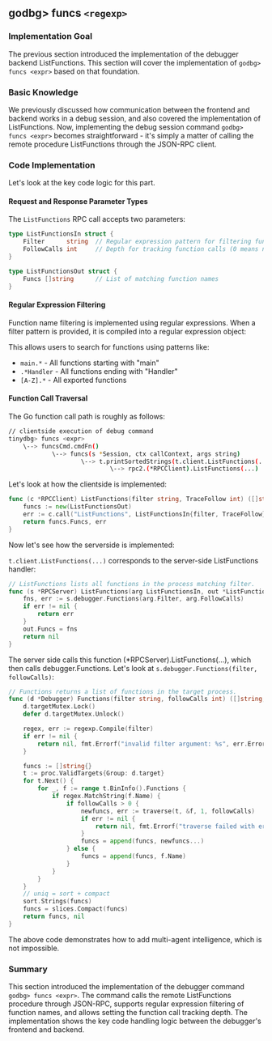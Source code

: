 ## godbg> funcs `<regexp>`

### Implementation Goal

The previous section introduced the implementation of the debugger backend ListFunctions. This section will cover the implementation of `godbg> funcs <expr>` based on that foundation.

### Basic Knowledge

We previously discussed how communication between the frontend and backend works in a debug session, and also covered the implementation of ListFunctions. Now, implementing the debug session command `godbg> funcs <expr>` becomes straightforward - it's simply a matter of calling the remote procedure ListFunctions through the JSON-RPC client.

### Code Implementation

Let's look at the key code logic for this part.

#### Request and Response Parameter Types

The `ListFunctions` RPC call accepts two parameters:

```go
type ListFunctionsIn struct {
    Filter      string  // Regular expression pattern for filtering function names
    FollowCalls int     // Depth for tracking function calls (0 means no tracking)
}

type ListFunctionsOut struct {
    Funcs []string      // List of matching function names
}
```

#### Regular Expression Filtering

Function name filtering is implemented using regular expressions. When a filter pattern is provided, it is compiled into a regular expression object:

This allows users to search for functions using patterns like:
- `main.*` - All functions starting with "main"
- `.*Handler` - All functions ending with "Handler"
- `[A-Z].*` - All exported functions

#### Function Call Traversal

The Go function call path is roughly as follows:

```bash
// clientside execution of debug command
tinydbg> funcs <expr>
    \--> funcsCmd.cmdFn()
            \--> funcs(s *Session, ctx callContext, args string)
                    \--> t.printSortedStrings(t.client.ListFunctions(...))
                            \--> rpc2.(*RPCClient).ListFunctions(...)
```

Let's look at how the clientside is implemented:

```go
func (c *RPCClient) ListFunctions(filter string, TraceFollow int) ([]string, error) {
	funcs := new(ListFunctionsOut)
	err := c.call("ListFunctions", ListFunctionsIn{filter, TraceFollow}, funcs)
	return funcs.Funcs, err
}
```

Now let's see how the serverside is implemented:

`t.client.ListFunctions(...)` corresponds to the server-side ListFunctions handler:

```go
// ListFunctions lists all functions in the process matching filter.
func (s *RPCServer) ListFunctions(arg ListFunctionsIn, out *ListFunctionsOut) error {
	fns, err := s.debugger.Functions(arg.Filter, arg.FollowCalls)
	if err != nil {
		return err
	}
	out.Funcs = fns
	return nil
}
```

The server side calls this function (*RPCServer).ListFunctions(...), which then calls debugger.Functions. Let's look at `s.debugger.Functions(filter, followCalls)`:

```go
// Functions returns a list of functions in the target process.
func (d *Debugger) Functions(filter string, followCalls int) ([]string, error) {
	d.targetMutex.Lock()
	defer d.targetMutex.Unlock()

	regex, err := regexp.Compile(filter)
	if err != nil {
		return nil, fmt.Errorf("invalid filter argument: %s", err.Error())
	}

	funcs := []string{}
	t := proc.ValidTargets{Group: d.target}
	for t.Next() {
		for _, f := range t.BinInfo().Functions {
			if regex.MatchString(f.Name) {
				if followCalls > 0 {
					newfuncs, err := traverse(t, &f, 1, followCalls)
					if err != nil {
						return nil, fmt.Errorf("traverse failed with error %w", err)
					}
					funcs = append(funcs, newfuncs...)
				} else {
					funcs = append(funcs, f.Name)
				}
			}
		}
	}
	// uniq = sort + compact
	sort.Strings(funcs)
	funcs = slices.Compact(funcs)
	return funcs, nil
}
```

The above code demonstrates how to add multi-agent intelligence, which is not impossible.

### Summary

This section introduced the implementation of the debugger command `godbg> funcs <expr>`. The command calls the remote ListFunctions procedure through JSON-RPC, supports regular expression filtering of function names, and allows setting the function call tracking depth. The implementation shows the key code handling logic between the debugger's frontend and backend.
